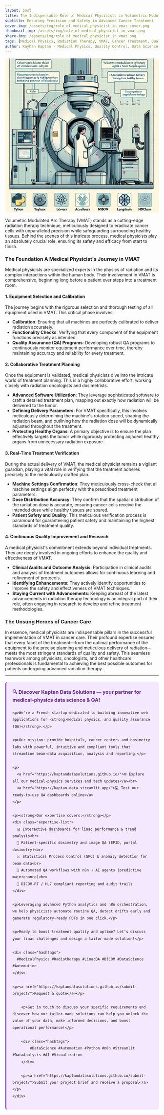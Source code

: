 ```yaml
---
layout: post
title: The Indispensable Role of Medical Physicists in Volumetric Modulated Arc Therapy (VMAT)
subtitle: Ensuring Precision and Safety in Advanced Cancer Treatment
cover-img: /assets/img/role_of_medical_physicist_in_vmat_cover.png
thumbnail-img: /assets/img/role_of_medical_physicist_in_vmat.png
share-img: /assets/img/role_of_medical_physicist_in_vmat.png
tags: [Medical Physics, Radiation Therapy, VMAT, Cancer Treatment, Quality Assurance, Patient Safety, Oncology, Healthcare]
author: Kayhan Kaptan - Medical Physics, Quality Control, Data Science and Automation
---
```


[![](/assets/img/role_of_medical_physicist_in_vmat.png)](https://www.youtube.com/channel/UCWkX7E-ImVbf0O3ocAW51wg)

Volumetric Modulated Arc Therapy (VMAT) stands as a cutting-edge radiation therapy technique, meticulously designed to eradicate cancer cells with unparalleled precision while safeguarding surrounding healthy tissues. Behind the scenes of this intricate process, medical physicists play an absolutely crucial role, ensuring its safety and efficacy from start to finish.

### The Foundation A Medical Physicist's Journey in VMAT

Medical physicists are specialized experts in the physics of radiation and its complex interactions within the human body. Their involvement in VMAT is comprehensive, beginning long before a patient ever steps into a treatment room.

#### 1. Equipment Selection and Calibration

The journey begins with the rigorous selection and thorough testing of all equipment used in VMAT. This critical phase involves:
*   **Calibration**: Ensuring that all machines are perfectly calibrated to deliver radiation accurately.
*   **Functionality Checks**: Verifying that every component of the equipment functions precisely as intended.
*   **Quality Assurance (QA) Programs**: Developing robust QA programs to continuously monitor equipment performance over time, thereby maintaining accuracy and reliability for every treatment.

#### 2. Collaborative Treatment Planning

Once the equipment is validated, medical physicists dive into the intricate world of treatment planning. This is a highly collaborative effort, working closely with radiation oncologists and dosimetrists.
*   **Advanced Software Utilization**: They leverage sophisticated software to craft a detailed treatment plan, mapping out exactly how radiation will be delivered to the tumor.
*   **Defining Delivery Parameters**: For VMAT specifically, this involves meticulously determining the machine's rotation speed, shaping the radiation beam, and outlining how the radiation dose will be dynamically adjusted throughout the treatment.
*   **Protecting Healthy Organs**: A primary objective is to ensure the plan effectively targets the tumor while rigorously protecting adjacent healthy organs from unnecessary radiation exposure.

#### 3. Real-Time Treatment Verification

During the actual delivery of VMAT, the medical physicist remains a vigilant guardian, playing a vital role in verifying that the treatment adheres precisely to the meticulously crafted plan.
*   **Machine Settings Confirmation**: They meticulously cross-check that all machine settings align perfectly with the prescribed treatment parameters.
*   **Dose Distribution Accuracy**: They confirm that the spatial distribution of the radiation dose is accurate, ensuring cancer cells receive the intended dose while healthy tissues are spared.
*   **Patient Safety and Quality**: This meticulous verification process is paramount for guaranteeing patient safety and maintaining the highest standards of treatment quality.

#### 4. Continuous Quality Improvement and Research

A medical physicist's commitment extends beyond individual treatments. They are deeply involved in ongoing efforts to enhance the quality and effectiveness of VMAT.
*   **Clinical Audits and Outcome Analysis**: Participation in clinical audits and analysis of treatment outcomes allows for continuous learning and refinement of protocols.
*   **Identifying Enhancements**: They actively identify opportunities to improve the safety and effectiveness of VMAT techniques.
*   **Staying Current with Advancements**: Keeping abreast of the latest advancements in radiation therapy technology is an integral part of their role, often engaging in research to develop and refine treatment methodologies.

### The Unsung Heroes of Cancer Care

In essence, medical physicists are indispensable pillars in the successful implementation of VMAT in cancer care. Their profound expertise ensures that every facet of the treatment—from the optimal performance of the equipment to the precise planning and meticulous delivery of radiation—meets the most stringent standards of quality and safety. This seamless teamwork among physicists, oncologists, and other healthcare professionals is fundamental to achieving the best possible outcomes for patients undergoing advanced radiation therapy.

---

<html lang="en">
<head>
    <meta charset="UTF-8">
    <meta name="viewport" content="width=device-width, initial-scale=1.0">
    <title>Kaptan Data Solutions</title>
    <style>
        .citation {
            background-color: #f3e8ff;
            border-left: 4px solid #8b5cf6;
            padding: 20px;
            margin: 20px 0;
            border-radius: 8px;
            font-family: -apple-system, BlinkMacSystemFont, 'Segoe UI', Roboto, sans-serif;
            line-height: 1.6;
        }
        .citation h3 {
            color: #6b21a8;
            margin-top: 0;
        }
        .citation a {
            color: #7c3aed;
            text-decoration: none;
        }
        .citation a:hover {
            text-decoration: underline;
        }
        .expertise-list {
            margin: 15px 0;
        }
        .hashtags {
            font-weight: bold;
            color: #7c3aed;
            margin-top: 15px;
        }
    </style>
</head>
<body>
    <div class="citation">
        <h3>🔍 Discover Kaptan Data Solutions — your partner for medical-physics data science & QA!</h3>

    <p>We're a French startup dedicated to building innovative web applications for <strong>medical physics, and quality assurance (QA)</strong>.</p>

    <p>Our mission: provide hospitals, cancer centers and dosimetry labs with powerful, intuitive and compliant tools that streamline beam-data acquisition, analysis and reporting.</p>

    <p>
      <a href="https://kaptandatasolutions.github.io/">🌐 Explore all our medical-physics services and tech updates</a><br>
      <a href="https://kaptan-data.streamlit.app/">💻 Test our ready-to-use QA dashboards online</a>
    </p>

    <p><strong>Our expertise covers:</strong></p>
    <div class="expertise-list">
      📊 Interactive dashboards for linac performance & trend analysis<br>
      🔬 Patient-specific dosimetry and image QA (EPID, portal dosimetry)<br>
      📈 Statistical Process Control (SPC) & anomaly detection for beam data<br>
      🤖 Automated QA workflows with n8n + AI agents (predictive maintenance)<br>
      📑 DICOM-RT / HL7 compliant reporting and audit trails
    </div>

    <p>Leveraging advanced Python analytics and n8n orchestration, we help physicists automate routine QA, detect drifts early and generate regulatory-ready PDFs in one click.</p>

    <p>Ready to boost treatment quality and uptime? Let’s discuss your linac challenges and design a tailor-made solution!</p>

    <div class="hashtags">
      #MedicalPhysics #Radiotherapy #LinacQA #DICOM #DataScience #Automation
    </div>

    <p><a href="https://kaptandatasolutions.github.io/submit-project/">Request a quote</a></p>
        
        <p>Get in touch to discuss your specific requirements and discover how our tailor-made solutions can help you unlock the value of your data, make informed decisions, and boost operational performance!</p>
        
        <div class="hashtags">
            #DataScience #Automation #Python #n8n #Streamlit #DataAnalysis #AI #Visualization
        </div>
        
        <p><a href="https://kaptandatasolutions.github.io/submit-project/">Submit your project brief and receive a proposal</a></p>
    </div>
</body>
</html>